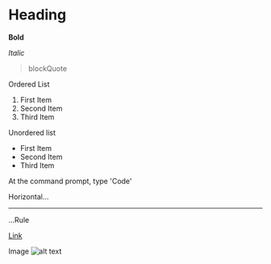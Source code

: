 # Heading

**Bold**

*Italic*

> blockQuote

Ordered List
1. First Item
2. Second Item
3. Third Item
   
Unordered list
- First Item
- Second Item
- Third Item

At the command prompt, type 'Code'

Horizontal...

---

...Rule

[Link](https://pages.github.com/)


Image
![alt text](image.jpg)
